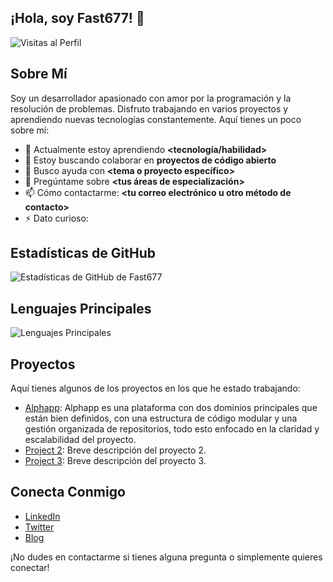 ## ¡Hola, soy Fast677! 👋

![Visitas al Perfil](https://komarev.com/ghpvc/?username=Fast677&color=blue)

## Sobre Mí

Soy un desarrollador apasionado con amor por la programación y la resolución de problemas. Disfruto trabajando en varios proyectos y aprendiendo nuevas tecnologías constantemente. Aquí tienes un poco sobre mí:

- 🌱 Actualmente estoy aprendiendo **<tecnología/habilidad>**
- 👯 Estoy buscando colaborar en **proyectos de código abierto**
- 🤔 Busco ayuda con **<tema o proyecto específico>**
- 💬 Pregúntame sobre **<tus áreas de especialización>**
- 📫 Cómo contactarme: **<tu correo electrónico u otro método de contacto>**
- ⚡ Dato curioso: **<dato interesante sobre ti>**

## Estadísticas de GitHub

![Estadísticas de GitHub de Fast677](https://github-readme-stats.vercel.app/api?username=Fast677&show_icons=true&theme=radical)

## Lenguajes Principales

![Lenguajes Principales](https://github-readme-stats.vercel.app/api/top-langs/?username=Fast677&layout=compact&theme=radical)

## Proyectos

Aquí tienes algunos de los proyectos en los que he estado trabajando:

- [Alphapp](https://github.com/Fast677/): Alphapp es una plataforma con dos dominios principales que están bien definidos, con una estructura de código modular y una gestión organizada de repositorios, todo esto enfocado en la claridad y escalabilidad del proyecto.
- [Project 2](https://github.com/Fast677/project-2): Breve descripción del proyecto 2.
- [Project 3](https://github.com/Fast677/project-3): Breve descripción del proyecto 3.

## Conecta Conmigo

- [LinkedIn](https://www.linkedin.com/in/tu-perfil)
- [Twitter](https://twitter.com/tu-perfil)
- [Blog](https://tu-blog.com)

¡No dudes en contactarme si tienes alguna pregunta o simplemente quieres conectar!
```

